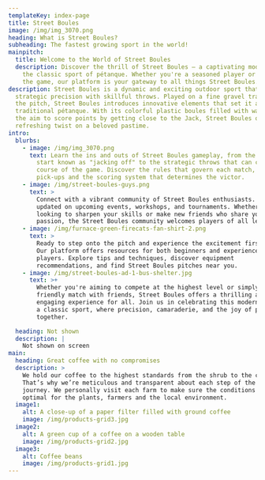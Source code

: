 ```yaml
---
templateKey: index-page
title: Street Boules
image: /img/img_3070.png
heading: What is Street Boules?
subheading: The fastest growing sport in the world!
mainpitch:
  title: Welcome to the World of Street Boules
  description: Discover the thrill of Street Boules – a captivating modern take on
    the classic sport of pétanque. Whether you're a seasoned player or new to
    the game, our platform is your gateway to all things Street Boules.
description: Street Boules is a dynamic and exciting outdoor sport that combines
  strategic precision with skillful throws. Played on a fine gravel track called
  the pitch, Street Boules introduces innovative elements that set it apart from
  traditional pétanque. With its colorful plastic boules filled with water and
  the aim to score points by getting close to the Jack, Street Boules offers a
  refreshing twist on a beloved pastime.
intro:
  blurbs:
    - image: /img/img_3070.png
      text: Learn the ins and outs of Street Boules gameplay, from the exhilarating
        start known as "jacking off" to the strategic throws that can change the
        course of the game. Discover the rules that govern each match, including
        pick-ups and the scoring system that determines the victor.
    - image: /img/street-boules-guys.png
      text: >
        Connect with a vibrant community of Street Boules enthusiasts. Stay
        updated on upcoming events, workshops, and tournaments. Whether you're
        looking to sharpen your skills or make new friends who share your
        passion, the Street Boules community welcomes players of all levels.
    - image: /img/furnace-green-firecats-fan-shirt-2.png
      text: >
        Ready to step onto the pitch and experience the excitement firsthand?
        Our platform offers resources for both beginners and experienced
        players. Explore tips and techniques, discover equipment
        recommendations, and find Street Boules pitches near you.
    - image: /img/street-boules-ad-1-bus-shelter.jpg
      text: >+
        Whether you're aiming to compete at the highest level or simply enjoy a
        friendly match with friends, Street Boules offers a thrilling and
        engaging experience for all. Join us in celebrating this modern twist on
        a classic sport, where precision, camaraderie, and the joy of play come
        together.

  heading: Not shown
  description: |
    Not shown on screen
main:
  heading: Great coffee with no compromises
  description: >
    We hold our coffee to the highest standards from the shrub to the cup.
    That’s why we’re meticulous and transparent about each step of the coffee’s
    journey. We personally visit each farm to make sure the conditions are
    optimal for the plants, farmers and the local environment.
  image1:
    alt: A close-up of a paper filter filled with ground coffee
    image: /img/products-grid3.jpg
  image2:
    alt: A green cup of a coffee on a wooden table
    image: /img/products-grid2.jpg
  image3:
    alt: Coffee beans
    image: /img/products-grid1.jpg
---
```

